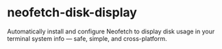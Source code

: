 # neofetch-disk-display
Automatically install and configure Neofetch to display disk usage in your terminal system info — safe, simple, and cross-platform.
